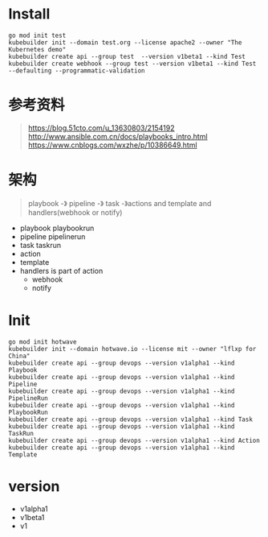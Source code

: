 # Install

```
go mod init test
kubebuilder init --domain test.org --license apache2 --owner "The Kubernetes demo"
kubebuilder create api --group test  --version v1beta1 --kind Test 
kubebuilder create webhook --group test --version v1beta1 --kind Test --defaulting --programmatic-validation
```

# 参考资料

> https://blog.51cto.com/u_13630803/2154192
> http://www.ansible.com.cn/docs/playbooks_intro.html
> https://www.cnblogs.com/wxzhe/p/10386649.html

# 架构

> playbook -》 pipeline -》 task -》actions and template and handlers(webhook or notify)

* playbook playbookrun
* pipeline pipelinerun
* task taskrun
* action
* template
* handlers is part of action
  * webhook
  * notify

# Init

```shell
go mod init hotwave
kubebuilder init --domain hotwave.io --license mit --owner "lflxp for China"
kubebuilder create api --group devops --version v1alpha1 --kind Playbook
kubebuilder create api --group devops --version v1alpha1 --kind Pipeline
kubebuilder create api --group devops --version v1alpha1 --kind PipelineRun
kubebuilder create api --group devops --version v1alpha1 --kind PlaybookRun
kubebuilder create api --group devops --version v1alpha1 --kind Task
kubebuilder create api --group devops --version v1alpha1 --kind TaskRun
kubebuilder create api --group devops --version v1alpha1 --kind Action
kubebuilder create api --group devops --version v1alpha1 --kind Template
```

# version

* v1alpha1
* v1beta1
* v1
